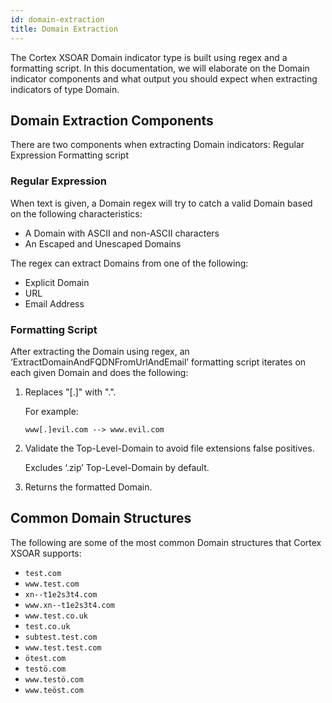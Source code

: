 ```yaml
---
id: domain-extraction
title: Domain Extraction
---
```


The Cortex XSOAR Domain indicator type is built using regex and a formatting script.
In this documentation, we will elaborate on the Domain indicator components and what output you should expect when extracting indicators of type Domain.

## Domain Extraction Components

There are two components when extracting Domain indicators:
Regular Expression
Formatting script

### Regular Expression

When text is given, a Domain regex will try to catch a valid Domain based on the following characteristics:
- A Domain with ASCII and non-ASCII characters
- An Escaped and Unescaped Domains

The regex can extract Domains from one of the following:
- Explicit Domain
- URL
- Email Address

### Formatting Script

After extracting the Domain using regex, an ‘ExtractDomainAndFQDNFromUrlAndEmail’ formatting script iterates on each given Domain and does the following:

1. Replaces "[.]" with ".".
	
	For example:
 
	`www[.]evil.com --> www.evil.com`

2. Validate the Top-Level-Domain to avoid file extensions false positives.
	
	Excludes ‘.zip’ Top-Level-Domain by default.

3. Returns the formatted Domain.

## Common Domain Structures

The following are some of the most common Domain structures that Cortex XSOAR supports:

- `test.com`
- `www.test.com`
- `xn--t1e2s3t4.com`
- `www.xn--t1e2s3t4.com`
- `www.test.co.uk`
- `test.co.uk`
- `subtest.test.com`
- `www.test.test.com`
- `ötest.com`
- `testö.com`
- `www.testö.com`
- `www.teöst.com`
